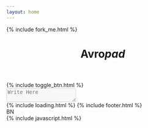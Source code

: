 ```yaml
---
layout: home
---
```


<div class="container wrapper">
    {% include fork_me.html %}
    <header>
      <h1>Avro<i>pad</i></h1>
    </header>
    {% include toggle_btn.html %}
    <div id="main">
        <div>
          <textarea id="inputor" class="inputor" placeholder="Write Here" disabled="disabled" spellcheck="false" autocapitalize="off" autocomplete="off" autocorrect="off"></textarea>
        </div>
    </div>
    {% include loading.html %}
    {% include footer.html %}
</div>
<div id="langflash">
	BN
</div>
{% include javascript.html %}